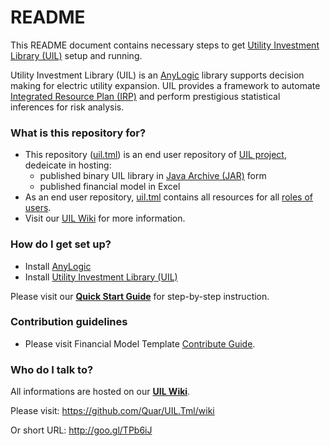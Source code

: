 # README #

This README document contains necessary steps to get [Utility Investment Library (UIL)][uil.wiki] setup and running.

Utility Investment Library (UIL) is an [AnyLogic][ext.anylogic] library supports decision making for electric utility expansion. UIL provides a framework to automate [Integrated Resource Plan (IRP)][ext.irp] and perform prestigious statistical inferences for risk analysis.


### What is this repository for? ###

* This repository ([uil.tml][uil.tml]) is an end user repository of [UIL project][uil.about], dedeicate in hosting:
     - published binary UIL library in [Java Archive (JAR)][ext.jar] form
     - published financial model in Excel
* As an end user repository, [uil.tml][uil.tml] contains all resources for all [roles of users][wiki.role].
* Visit our [UIL Wiki][uil.wiki] for more information.


### How do I get set up? ###

* Install [AnyLogic][url.anylogic]
* Install [Utility Investment Library (UIL)][jar.uil]

Please visit our [**Quick Start Guide**][wiki.quickstart] for step-by-step instruction.


### Contribution guidelines ###

* Please visit Financial Model Template [Contribute Guide][wiki.contrib].


### Who do I talk to? ###

All informations are hosted on our [**UIL Wiki**][uil.wiki].

Please visit: https://github.com/Quar/UIL.Tml/wiki

Or short URL: http://goo.gl/TPb6iJ


[url.anylogic]: http://www.anylogic.com/downloads
[jar.uil]: https://bitbucket.org/Quar/uil.tml/downloads/UtilityInvestLibrary.jar

[uil.tml]: https://github.com/Quar/uil.tml
[uil.about]: https://github.com/Quar/UIL.Tml/wiki/About-and-FAQ.md
[uil.wiki]: https://github.com/Quar/UIL.Tml/wiki

[wiki.quickstart]: https://github.com/Quar/UIL.Tml/wiki/Quick-Start-Guide
[wiki.role]: https://github.com/Quar/UIL.Tml/wiki/Role-playing.md
[wiki.contrib]: https://github.com/Quar/UIL.Tml/wiki/Contribute-to-UIL.Tml

[ext.jar]: https://en.wikipedia.org/wiki/JAR_%28file_format%29
[ext.irp]: http://www.osti.gov/scitech/biblio/6719825
[ext.anylogic]: https://en.wikipedia.org/wiki/AnyLogic
